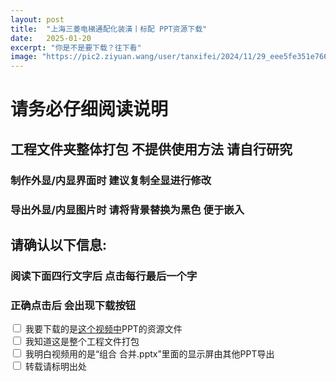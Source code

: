```yaml
---
layout: post
title:  "上海三菱电梯通配化装潢丨标配 PPT资源下载"
date:   2025-01-20
excerpt: "你是不是要下载？往下看"
image: "https://pic2.ziyuan.wang/user/tanxifei/2024/11/29_eee5fe351e766.jpg"
---
```


# 请务必仔细阅读说明

## 工程文件夹整体打包 不提供使用方法 请自行研究

### 制作外显/内显界面时 建议复制全显进行修改

### 导出外显/内显图片时 请将背景替换为黑色 便于嵌入

## 请确认以下信息:

### 阅读下面四行文字后 点击每行最后一个字

### 正确点击后 会出现下载按钮
<!-- 四个复选框 -->
<label><input type="checkbox" name="option" onclick="handleCheckboxClick(this)"> 我要下载的是<a href="https://www.bilibili.com/video/BV1W4cHeZErc" target="_blank">这个视频中</a>PPT的资源文件</label><br>
<label><input type="checkbox" name="option" onclick="handleCheckboxClick(this)"> 我知道这是整个工程文件打包</label><br>
<label><input type="checkbox" name="option" onclick="handleCheckboxClick(this)"> 我明白视频用的是“组合 合并.pptx”里面的显示屏由其他PPT导出</label><br>
<label><input type="checkbox" name="option" onclick="handleCheckboxClick(this)"> 转载请标明出处</label><br>

<!-- 跳转按钮，初始状态下是隐藏的 -->
<button id="submitButton" style="display:none;" onclick="location.href='https://www.123865.com/s/pvgrVv-wEuBh';">我要下载！</button>

<script type="text/javascript">
function handleCheckboxClick(checkbox) {
    alert('您选择了: ' + (checkbox.checked ? '已选中' : '未选中'));
    checkAllBoxes();
}

function checkAllBoxes() {
    var checkboxes = document.querySelectorAll('input[name="option"]');
    var button = document.getElementById('submitButton');
    var allChecked = true;
    for (var i = 0; i < checkboxes.length; i++) {
        if (!checkboxes[i].checked) {
            allChecked = false;
            break;
        }
    }
    button.style.display = allChecked ? 'block' : 'none';
}

window.onload = function() {
    checkAllBoxes();
}
</script>

